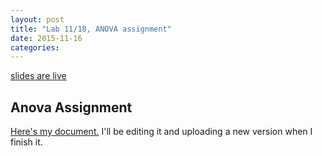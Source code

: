 ```yaml
---
layout: post
title: "Lab 11/18, ANOVA assignment"
date: 2015-11-16
categories:
---
```


[slides are live](https://docs.google.com/presentation/d/1zQ5Pq2qrq0FUOD9bE4OZNSCkvQ51Wy38pQaRIyrYUhU/edit?usp=sharing)


## Anova Assignment

[Here's my document.](https://drive.google.com/file/d/0Bxn_LX4s5eomYk1pSlZSNVJvWnc/view?usp=sharing) I'll be editing it and uploading a new version when I finish it.
